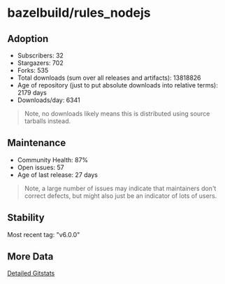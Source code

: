 # bazelbuild/rules_nodejs

## Adoption

- Subscribers: 32
- Stargazers: 702
- Forks: 535
- Total downloads (sum over all releases and artifacts): 13818826
- Age of repository (just to put absolute downloads into relative terms): 2179 days
- Downloads/day: 6341

> Note, no downloads likely means this is distributed using source tarballs instead.

## Maintenance

- Community Health: 87%
- Open issues: 57
- Age of last release: 27 days

> Note, a large number of issues may indicate that maintainers don't correct defects, but might also
> just be an indicator of lots of users.

## Stability

Most recent tag: "v6.0.0"

## More Data

[Detailed Gitstats](/bazel-catalog/gitstats/bazelbuild/rules_nodejs)

